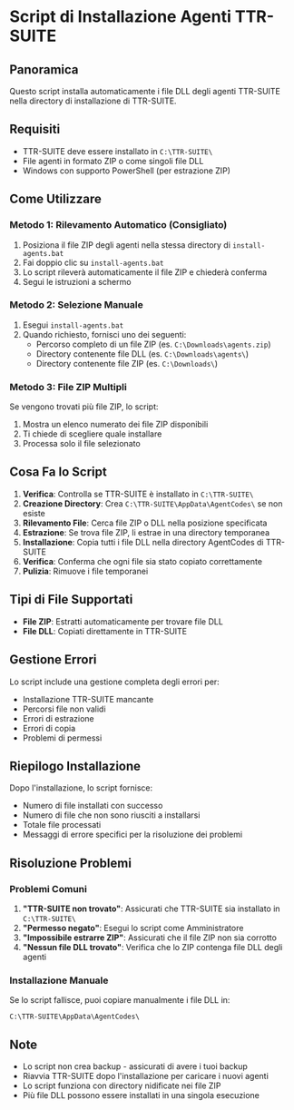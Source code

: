 # Script di Installazione Agenti TTR-SUITE

## Panoramica
Questo script installa automaticamente i file DLL degli agenti TTR-SUITE nella directory di installazione di TTR-SUITE.

## Requisiti
- TTR-SUITE deve essere installato in `C:\TTR-SUITE\`
- File agenti in formato ZIP o come singoli file DLL
- Windows con supporto PowerShell (per estrazione ZIP)

## Come Utilizzare

### Metodo 1: Rilevamento Automatico (Consigliato)
1. Posiziona il file ZIP degli agenti nella stessa directory di `install-agents.bat`
2. Fai doppio clic su `install-agents.bat`
3. Lo script rileverà automaticamente il file ZIP e chiederà conferma
4. Segui le istruzioni a schermo

### Metodo 2: Selezione Manuale
1. Esegui `install-agents.bat`
2. Quando richiesto, fornisci uno dei seguenti:
   - Percorso completo di un file ZIP (es. `C:\Downloads\agents.zip`)
   - Directory contenente file DLL (es. `C:\Downloads\agents\`)
   - Directory contenente file ZIP (es. `C:\Downloads\`)

### Metodo 3: File ZIP Multipli
Se vengono trovati più file ZIP, lo script:
1. Mostra un elenco numerato dei file ZIP disponibili
2. Ti chiede di scegliere quale installare
3. Processa solo il file selezionato

## Cosa Fa lo Script

1. **Verifica**: Controlla se TTR-SUITE è installato in `C:\TTR-SUITE\`
2. **Creazione Directory**: Crea `C:\TTR-SUITE\AppData\AgentCodes\` se non esiste
3. **Rilevamento File**: Cerca file ZIP o DLL nella posizione specificata
4. **Estrazione**: Se trova file ZIP, li estrae in una directory temporanea
5. **Installazione**: Copia tutti i file DLL nella directory AgentCodes di TTR-SUITE
6. **Verifica**: Conferma che ogni file sia stato copiato correttamente
7. **Pulizia**: Rimuove i file temporanei

## Tipi di File Supportati
- **File ZIP**: Estratti automaticamente per trovare file DLL
- **File DLL**: Copiati direttamente in TTR-SUITE

## Gestione Errori
Lo script include una gestione completa degli errori per:
- Installazione TTR-SUITE mancante
- Percorsi file non validi
- Errori di estrazione
- Errori di copia
- Problemi di permessi

## Riepilogo Installazione
Dopo l'installazione, lo script fornisce:
- Numero di file installati con successo
- Numero di file che non sono riusciti a installarsi
- Totale file processati
- Messaggi di errore specifici per la risoluzione dei problemi

## Risoluzione Problemi

### Problemi Comuni
1. **"TTR-SUITE non trovato"**: Assicurati che TTR-SUITE sia installato in `C:\TTR-SUITE\`
2. **"Permesso negato"**: Esegui lo script come Amministratore
3. **"Impossibile estrarre ZIP"**: Assicurati che il file ZIP non sia corrotto
4. **"Nessun file DLL trovato"**: Verifica che lo ZIP contenga file DLL degli agenti

### Installazione Manuale
Se lo script fallisce, puoi copiare manualmente i file DLL in:
```
C:\TTR-SUITE\AppData\AgentCodes\
```

## Note
- Lo script non crea backup - assicurati di avere i tuoi backup
- Riavvia TTR-SUITE dopo l'installazione per caricare i nuovi agenti
- Lo script funziona con directory nidificate nei file ZIP
- Più file DLL possono essere installati in una singola esecuzione